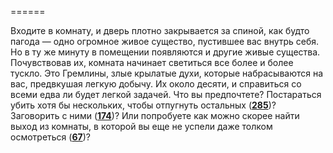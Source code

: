 ======

Входите в комнату, и дверь плотно закрывается за спиной, как будто пагода — одно огромное живое существо, пустившее вас внутрь себя. Но в ту же минуту в помещении появляются и другие живые существа. Почувствовав их, комната начинает светиться все более и более тускло. Это Гремлины, злые крылатые духи, которые набрасываются на вас, предвкушая легкую добычу. Их около десяти, и справиться со всеми едва ли будет легкой задачей. Что вы предпочтете? Постараться убить хотя бы нескольких, чтобы отпугнуть остальных ([**285**](#n_285))? Заговорить с ними ([**174**](#n_174))? Или попробуете как можно скорее найти выход из комнаты, в которой вы еще не успели даже толком осмотреться ([**67**](#n_67))?

